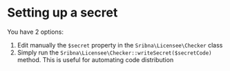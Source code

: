 # Setting up a secret

You have 2 options:
1. Edit manually the `$secret` property in the `Sribna\Licensee\Checker` class
2. Simply run the `Sribna\Licensee\Checker::writeSecret($secretCode)` method. This is useful for automating code distribution
